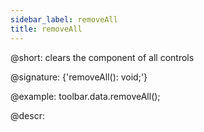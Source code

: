 ```yaml
---
sidebar_label: removeAll
title: removeAll
---          
```


@short: clears the component of all controls

@signature: {'removeAll(): void;'}

@example:
toolbar.data.removeAll();


@descr: